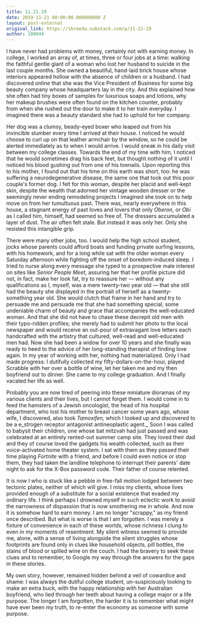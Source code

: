 ```yaml
---
title: 11.21.19
date: 2019-11-21 00:00:00.000000000 Z
layout: post-external
original_link: https://shreeda.substack.com/p/11-21-19
author: 100044
---
```


I have never had problems with money, certainly not with earning money. In college, I worked an array of, at times, three or four jobs at a time: walking the faithful gentle giant of a woman who lost her husband to suicide in the last couple months. She owned a beautiful, hand-laid brick house whose interiors appeared hollow with the absence of children or a husband. I had discovered online that she was the Vice President of Business for some big beauty company whose headquarters lay in the city. And this explained how she often had tiny boxes of samples for luxurious soaps and lotions, why her makeup brushes were often found on the kitchen counter, probably from when she rushed out the door to make it to her train everyday. I imagined there was a beauty standard she had to uphold for her company.

Her dog was a clumsy, beady-eyed boxer who leaped out from his invincible slumber every time I arrived at their house. I noticed he would choose to curl up on that leather armchair by the window, so he could be alerted immediately as to when I would arrive. I would sneak in his daily visit between my college classes. Towards the end of my time with him, I noticed that he would sometimes drag his back feet, but thought nothing of it until I noticed his blood gushing out from one of his toenails. Upon reporting this to his mother, I found out that his time on this earth was short, too: he was suffering a neurodegenerative disease, the same one that took out this poor couple's former dog. I felt for this woman, despite her placid and well-kept skin, despite the wealth that adorned her vintage wooden dresser or the seemingly never ending remodeling projects I imagined she took on to help move on from her tumultuous past. There was, nearly everywhere in this house, a stagnant energy of past loves and lovers that only _Oberon_, or _Obi_ as I called him, himself, had seemed so free of. The dressers accumulated a layer of dust. The air often felt stale. But instead it was only her. Only she resisted this intangible grip.

There were many other jobs, too. I would help the high school student, jocks whose parents could afford boats and funding private surfing lessons, with his homework, and for a long while sat with the older woman every Saturday afternoon while fighting off the onset of boredom-induced sleep. I tried to nurse along every message she typed to a prospective male interest on sites like _Senior People Meet_, assuring her that her profile picture did not, in fact, make her look fat, try to reassure her –– without any qualifications as I, myself, was a mere twenty-two year old –– that she still had the beauty she displayed in the portrait of herself as a twenty-something year old. She would clutch that frame in her hand and try to persuade me and persuade me that she had something special, some undeniable charm of beauty and grace that accompanies the well-educated woman. And that she did not have to chase these decrepit old men with their typo-ridden profiles; she merely had to submit her photo to the local newspaper and would receive an out-pour of extravagant love letters each handcrafted with the artistry that cultured, well-read and well-educated men had. Now she had been a widow for over 10 years and she finally was ready to heed to the advice of her long-standing therapist of finding love again. In my year of working with her, nothing had materialized. Only I had made progress: I dutifully collected my fifty-dollars-on-the-hour, played Scrabble with her over a bottle of wine, let her taken me and my then boyfriend out to dinner. She came to my college graduation. And I finally vacated her life as well.

Probably you are now tired of peering into these miniature dioramas of my various clients and their lives, but I cannot forget them. I would come in to feed the hamsters of a Jewish oncologist, the head of his hospital department, who lost his mother to breast cancer some years ago, whose wife, I discovered, also took _Tamoxifen,_ which I looked up and discovered to be a e_strogen receptor antagonist antineoplastic agent._ Soon I was called to babysit their children, one whose bat mitzvah had just passed and was celebrated at an entirely rented-out summer camp site. They loved their dad and they of course loved the gadgets his wealth collected, such as their voice-activated home theater system. I sat with them as they passed their time playing _Fortnite_ with a friend, and before I could even notice or stop them, they had taken the landline telephone to interrupt their parents' date night to ask for the X-Box password code. Their father of course relented.

It is now I who is stuck like a pebble in free-fall motion lodged between two tectonic plates, neither of which will give. I miss my clients, whose lives provided enough of a substitute for a social existence that evaded my ordinary life. I think perhaps I drowned myself in such eclectic work to avoid the narrowness of dispassion that is now smothering me in whole. And now it is somehow hard to earn money. I am no longer "scrappy," as my friend once described. But what is worse is that I am forgotten. I was merely a fixture of convenience in each of these worlds, whose richness I clung to even in my moments of resentment. My silent witness seemed to provide me, alone, with a sense of living alongside the silent struggles whose footprints are found only in clues like household objects, pill bottles, the stains of blood or spilled wine on the couch. I had the bravery to seek these clues and to remember, to Google my way through the answers for the gaps in these stories.

My own story, however, remained hidden behind a veil of cowardice and shame: I was always the dutiful college student, un-suspiciously looking to make an extra buck, with the happy relationship with her Australian boyfriend, who lied through her teeth about having a college major or a life purpose. The longer I am forgotten, the harder it is to remember what might have ever been my truth, to re-enter the economy as someone with some purpose.

